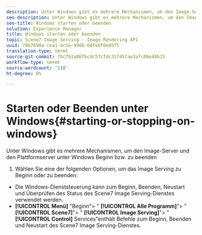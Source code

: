 ```yaml
---
description: Unter Windows gibt es mehrere Mechanismen, um den Image-Server und den Plattformserver unter Windows Beginn bzw. zu beenden
seo-description: Unter Windows gibt es mehrere Mechanismen, um den Image-Server und den Plattformserver unter Windows Beginn bzw. zu beenden
seo-title: Windows starten oder beenden
solution: Experience Manager
title: Windows starten oder beenden
topic: Scene7 Image Serving - Image Rendering API
uuid: 79b7690a-cea1-4c5e-99d6-60febf0e85f5
translation-type: tm+mt
source-git-commit: 7bc7b3a86fbcdc57cfdc31745fae3afc06e44b15
workflow-type: tm+mt
source-wordcount: '110'
ht-degree: 0%

---
```



# Starten oder Beenden unter Windows{#starting-or-stopping-on-windows}

Unter Windows gibt es mehrere Mechanismen, um den Image-Server und den Plattformserver unter Windows Beginn bzw. zu beenden

1. Wählen Sie eine der folgenden Optionen, um das Image Serving zu Beginn oder zu beenden:

* Die Windows-Dienststeuerung kann zum Beginn, Beenden, Neustart und Überprüfen des Status des Scene7 Image Serving-Dienstes verwendet werden.
* **[!UICONTROL Menü]** &quot;Beginn&quot;> &quot; **[!UICONTROL Alle Programm]**&quot;> &quot; **[!UICONTROL Scene7]**&quot;> &quot; **[!UICONTROL Image Serving]**&quot;> &quot; **[!UICONTROL Control]** Services&quot;enthält Befehle zum Beginn, Beenden und Neustart des Scene7 Image Serving-Dienstes.

